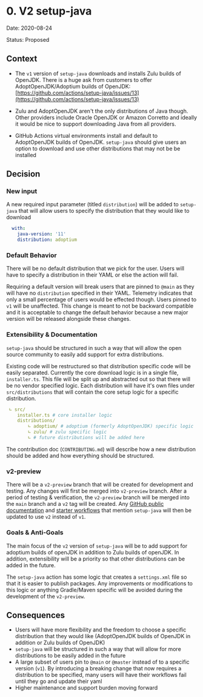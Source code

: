 # 0. V2 setup-java

Date: 2020-08-24

Status: Proposed

## Context

- The `v1` version of `setup-java` downloads and installs Zulu builds of OpenJDK. There is a huge ask from customers to offer AdoptOpenJDK/Adoptium builds of OpenJDK: [https://github.com/actions/setup-java/issues/13](https://github.com/actions/setup-java/issues/13)

- Zulu and AdoptOpenJDK aren't the only distributions of Java though. Other providers include Oracle OpenJDK or Amazon Corretto and ideally it would be nice to support downloading Java from all providers.

- GitHub Actions virtual environments install and default to AdoptOpenJDK builds of OpenJDK. `setup-java` should give users an option to download and use other distributions that may not be be installed

## Decision

### New input

A new required input parameter (titled `distribution`) will be added to `setup-java` that will allow users to specify the distribution that they would like to download

```yaml
  with:
    java-version: '11'
    distribution: adoptium
```

### Default Behavior

There will be no default distribution that we pick for the user. Users will have to specify a distribution in their YAML or else the action will fail.

Requiring a default version will break users that are pinned to `@main` as they will have no `distribution` specified in their YAML. Telemetry indicates that only a small percentage of users would be effected though. Users pinned to `v1` will be unaffected. This change is meant to not be backward compatible and it is acceptable to change the default behavior because a new major version will be released alongside these changes.

### Extensibility & Documentation

`setup-java` should be structured in such a way that will allow the open source community to easily add support for extra distributions.

Existing code will be restructured so that distribution specific code will be easily separated. Currently the core download logic is in a single file, `installer.ts`. This file will be split up and abstracted out so that there will be no vendor specified logic. Each distribution will have it's own files under `src/distributions` that will contain the core setup logic for a specific distribution.

```yaml
 ∟ src/
    installer.ts # core installer logic
    distributions/
        ∟ adoptium/ # adoptium (formerly AdoptOpenJDK) specific logic
        ∟ zulu/ # zulu specific logic
        ∟ # future distributions will be added here 
```

The contribution doc (`CONTRIBUTING.md`) will describe how a new distribution should be added and how everything should be structured.

### v2-preview

There will be a `v2-preview` branch that will be created for development and testing. Any changes will first be merged into `v2-preview` branch. After a period of testing & verification, the `v2-preview` branch will be merged into the `main` branch and a `v2` tag will be created. Any [GitHub public documentation](https://docs.github.com/en/actions/language-and-framework-guides/github-actions-for-java) and [starter workflows](https://github.com/actions/starter-workflows) that mention `setup-java` will then be updated to use `v2` instead of `v1`.

### Goals & Anti-Goals

The main focus of the `v2` version of `setup-java` will be to add support for adoptium builds of openJDK in addition to Zulu builds of openJDK. In addition, extensibility will be a priority so that other distributions can be added in the future.

The `setup-java` action has some logic that creates a `settings.xml` file so that it is easier to publish packages. Any improvements or modifications to this logic or anything Gradle/Maven specific will be avoided during the development of the `v2-preview`.

## Consequences

- Users will have more flexibility and the freedom to choose a specific distribution that they would like (AdoptOpenJDK builds of OpenJDK in addition or Zulu builds of OpenJDK)
- `setup-java` will be structured in such a way that will allow for more distributions to be easily added in the future
- A large subset of users pin to `@main` or `@master` instead of to a specific version (`v1`). By introducing a breaking change that now requires a distribution to be specified, many users will have their workflows fail until they go and update their yaml
- Higher maintenance and support burden moving forward
